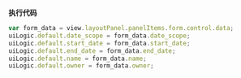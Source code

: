 <p class="panel-title"><b>执行代码</b></p>

```javascript
var form_data = view.layoutPanel.panelItems.form.control.data;
uiLogic.default.date_scope = form_data.date_scope;
uiLogic.default.start_date = form_data.start_date;
uiLogic.default.end_date = form_data.end_date;
uiLogic.default.name = form_data.name;
uiLogic.default.owner = form_data.owner;

```
